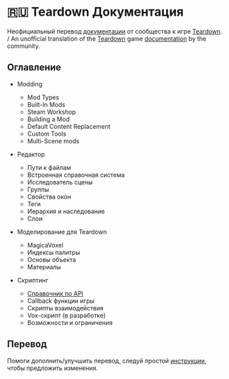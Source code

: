 # 🇷🇺 Teardown Документация

Неофициальный перевод [документации](https://teardowngame.com/modding) от сообщества к игре [Teardown](https://store.steampowered.com/app/1167630/Teardown). / An unofficial translation of the [Teardown](https://store.steampowered.com/app/1167630/Teardown) game [documentation](https://teardowngame.com/modding/) by the community.

## Оглавление
* Modding
  * Mod Types
  * Built-In Mods
  * Steam Workshop
  * Building a Mod
  * Default Content Replacement
  * Custom Tools
  * Multi-Scene mods

* Редактор
  * Пути к файлам
  * Встроенная справочная система
  * Исследователь сцены
  * Группы
  * Свойства окон
  * Теги
  * Иерархия и наследование
  * Слои
  
* Моделирование для Teardown
  * MagicaVoxel
  * Индексы палитры
  * Основы объекта
  * Материалы
  
* Скриптинг
  * [Справочник по API](/docs/api.md)
  * Сallback функции игры
  * Скрипты взаимодействия
  * Vox-скрипт (в разработке)
  * Возможности и ограничения

## Перевод
Помоги дополнить/улучшить перевод, следуй простой [инструкции](https://github.com/firstcontributions/first-contributions/blob/master/translations/README.ru.md), чтобы предложить изменения. 